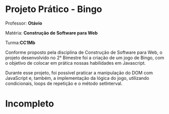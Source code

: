 
# Projeto Prático - Bingo

Professor: **Otávio**

Matéria: **Construção de Software para Web**

Turma:**CC1Mb**

Conforme proposto pela disciplina de Construção de Software para Web, o projeto desenvolvido no 2° Bimestre foi a criação de um jogo de Bingo, com o objetivo de colocar em prática nossas habilidades em Javascript.

Durante esse projeto, foi possível praticar a manipulação do DOM com JavaScript e, também, a implementação da lógica do jogo, utilizando condicionais, loops de repetição e o método setInterval.


# Incompleto
